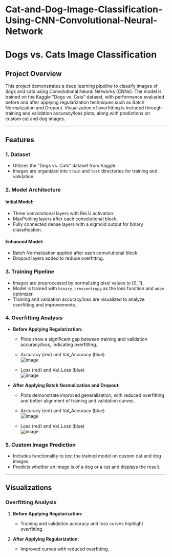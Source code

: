 # Cat-and-Dog-Image-Classification-Using-CNN-Convolutional-Neural-Network

# Dogs vs. Cats Image Classification

## Project Overview

This project demonstrates a deep learning pipeline to classify images of dogs and cats using Convolutional Neural Networks (CNNs). The model is trained on the Kaggle "Dogs vs. Cats" dataset, with performance evaluated before and after applying regularization techniques such as Batch Normalization and Dropout. Visualization of overfitting is included through training and validation accuracy/loss plots, along with predictions on custom cat and dog images.

---

## Features

### 1. Dataset
- Utilizes the "Dogs vs. Cats" dataset from Kaggle.
- Images are organized into `train` and `test` directories for training and validation.

### 2. Model Architecture
#### Initial Model:
- Three convolutional layers with ReLU activation.
- MaxPooling layers after each convolutional block.
- Fully connected dense layers with a sigmoid output for binary classification.

#### Enhanced Model:
- Batch Normalization applied after each convolutional block.
- Dropout layers added to reduce overfitting.

### 3. Training Pipeline
- Images are preprocessed by normalizing pixel values to [0, 1].
- Model is trained with `binary_crossentropy` as the loss function and `adam` optimizer.
- Training and validation accuracy/loss are visualized to analyze overfitting and improvements.

### 4. Overfitting Analysis
- **Before Applying Regularization:**
  - Plots show a significant gap between training and validation accuracy/loss, indicating overfitting.

  - Accuracy (red) and Val_Accuracy (blue) <br>
   ![image](https://github.com/user-attachments/assets/5c3b128b-b47c-46b5-b8ce-29bd3233273f)
  
  - Loss (red) and Val_Loss (blue) <br>
  ![image](https://github.com/user-attachments/assets/874b748a-4ceb-49da-9f17-0988b2af7caa)

    
- **After Applying Batch Normalization and Dropout:**
  - Plots demonstrate improved generalization, with reduced overfitting and better alignment of training and validation curves.

  - Accuracy (red) and Val_Accuracy (blue) <br>
  ![image](https://github.com/user-attachments/assets/8236bc68-08ea-48dd-a077-f6dec5a2e186)

  - Loss (red) and Val_Loss (blue) <br>
  ![image](https://github.com/user-attachments/assets/963d7669-e657-4b2f-ba47-74b4f56d8e3b)


### 5. Custom Image Prediction
- Includes functionality to test the trained model on custom cat and dog images.
- Predicts whether an image is of a dog or a cat and displays the result.

---

## Visualizations

### Overfitting Analysis
1. **Before Applying Regularization:**
   - Training and validation accuracy and loss curves highlight overfitting.
  
  
     
2. **After Applying Regularization:**
   - Improved curves with reduced overfitting.
